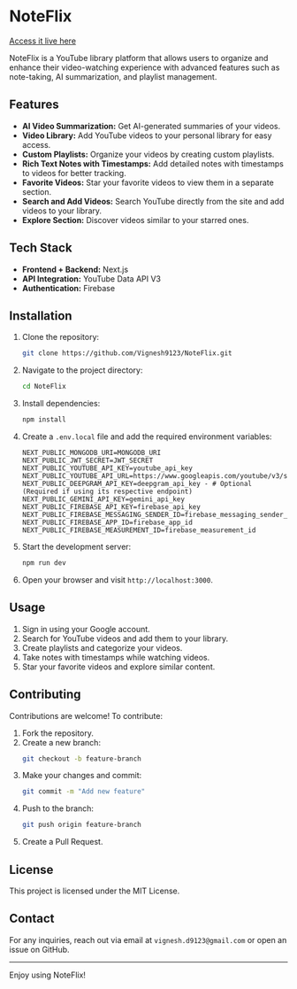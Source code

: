 # NoteFlix

[Access it live here](https://noteflix-v1.vercel.app)

NoteFlix is a YouTube library platform that allows users to organize and enhance their video-watching experience with advanced features such as note-taking, AI summarization, and playlist management.

## Features

- **AI Video Summarization:** Get AI-generated summaries of your videos.
- **Video Library:** Add YouTube videos to your personal library for easy access.
- **Custom Playlists:** Organize your videos by creating custom playlists.
- **Rich Text Notes with Timestamps:** Add detailed notes with timestamps to videos for better tracking.
- **Favorite Videos:** Star your favorite videos to view them in a separate section.
- **Search and Add Videos:** Search YouTube directly from the site and add videos to your library.
- **Explore Section:** Discover videos similar to your starred ones.

## Tech Stack

- **Frontend + Backend:** Next.js
- **API Integration:** YouTube Data API V3
- **Authentication:** Firebase

## Installation

1. Clone the repository:
   ```bash
   git clone https://github.com/Vignesh9123/NoteFlix.git
   ```

2. Navigate to the project directory:
   ```bash
   cd NoteFlix
   ```

3. Install dependencies:
   ```bash
   npm install
   ```

4. Create a `.env.local` file and add the required environment variables:
   ```env
   NEXT_PUBLIC_MONGODB_URI=MONGODB_URI
   NEXT_PUBLIC_JWT_SECRET=JWT_SECRET
   NEXT_PUBLIC_YOUTUBE_API_KEY=youtube_api_key
   NEXT_PUBLIC_YOUTUBE_API_URL=https://www.googleapis.com/youtube/v3/search
   NEXT_PUBLIC_DEEPGRAM_API_KEY=deepgram_api_key - # Optional (Required if using its respective endpoint)
   NEXT_PUBLIC_GEMINI_API_KEY=gemini_api_key
   NEXT_PUBLIC_FIREBASE_API_KEY=firebase_api_key
   NEXT_PUBLIC_FIREBASE_MESSAGING_SENDER_ID=firebase_messaging_sender_id
   NEXT_PUBLIC_FIREBASE_APP_ID=firebase_app_id
   NEXT_PUBLIC_FIREBASE_MEASUREMENT_ID=firebase_measurement_id
   ```

5. Start the development server:
   ```bash
   npm run dev
   ```

6. Open your browser and visit `http://localhost:3000`.

## Usage

1. Sign in using your Google account.
2. Search for YouTube videos and add them to your library.
3. Create playlists and categorize your videos.
4. Take notes with timestamps while watching videos.
5. Star your favorite videos and explore similar content.

## Contributing

Contributions are welcome! To contribute:

1. Fork the repository.
2. Create a new branch:
   ```bash
   git checkout -b feature-branch
   ```
3. Make your changes and commit:
   ```bash
   git commit -m "Add new feature"
   ```
4. Push to the branch:
   ```bash
   git push origin feature-branch
   ```
5. Create a Pull Request.

## License

This project is licensed under the MIT License.

## Contact

For any inquiries, reach out via email at `vignesh.d9123@gmail.com` or open an issue on GitHub.

---

Enjoy using NoteFlix!

